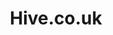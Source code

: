---
facebook: https://facebook.com/hivestores
logohandle: hivecouk
pinterest: https://pinterest.com/hivestores
sort: hive
title: Hive.co.uk
twitter: https://x.com/hivestores
website: https://www.hive.co.uk/
youtube: https://youtube.com/user/hivecouk
---